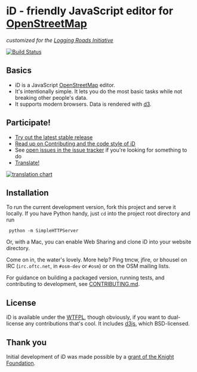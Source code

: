 # iD - friendly JavaScript editor for [OpenStreetMap](http://www.openstreetmap.org/)

*customized for the [Logging Roads Initiative](http://crowdcover.github.io/logging-roads/)*

[![Build Status](https://secure.travis-ci.org/openstreetmap/iD.png)](https://travis-ci.org/openstreetmap/iD)

## Basics

* iD is a JavaScript [OpenStreetMap](http://www.openstreetmap.org/) editor.
* It's intentionally simple. It lets you do the most basic tasks while
  not breaking other people's data.
* It supports modern browsers. Data is rendered with [d3](http://d3js.org/).

## Participate!

* [Try out the latest stable release](http://openstreetmap.us/iD/release)
* [Read up on Contributing and the code style of iD](CONTRIBUTING.md)
* See [open issues in the issue tracker](https://github.com/openstreetmap/iD/issues?state=open) if you're looking for something to do
* [Translate!](https://github.com/openstreetmap/iD/blob/master/CONTRIBUTING.md#translating)

[![translation chart](https://www.transifex.com/projects/p/id-editor/chart/image_png)](https://github.com/openstreetmap/iD/blob/master/CONTRIBUTING.md#translating)
## Installation

To run the current development version, fork this project and serve it locally.
If you have Python handy, just `cd` into the project root directory and run

     python -m SimpleHTTPServer

Or, with a Mac, you can enable Web Sharing and clone iD into your website directory.

Come on in, the water's lovely. More help? Ping tmcw, jfire, or bhousel on IRC
(`irc.oftc.net`, in `#osm-dev` or `#osm`) or on the OSM mailing lists.

For guidance on building a packaged version, running tests, and contributing to
development, see [CONTRIBUTING.md](CONTRIBUTING.md).

## License

iD is available under the [WTFPL](http://sam.zoy.org/wtfpl/), though obviously, if you want to dual-license
any contributions that's cool. It includes [d3js](http://d3js.org/), which BSD-licensed.

## Thank you

Initial development of iD was made possible by a [grant of the Knight Foundation](http://www.mapbox.com/blog/knight-invests-openstreetmap/).
